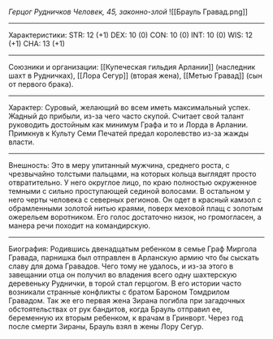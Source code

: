 *Герцог Рудничков*
*Человек, 45, законно-злой*
![[Брауль Гравад.png]]
___________
Характеристики: 
STR: 12 (+1) DEX: 10 (0) CON: 10 (0) INT: 10 (0) WIS: 12 (+1) CHA: 13 (+1)
_________
Союзники и организации: [[Купеческая гильдия Арлании]] (наследник шахт в Рудничках), [[Лора Сегур]] (вторая жена), [[Метью Гравад]] (сын от первого брака).
_________
Характер: Суровый, желающий во  всем иметь максимальный успех. Жадный до прибыли, из-за чего часто скупой. Считает свой талант руководить достойным как минимум Графа и то и Лорда в Арлании. Примкнув к Культу Семи Печатей предал королевство из-за жажды власти.
_________
Внешность: Это в меру упитанный мужчина, среднего роста, с чрезвычайно толстыми пальцами, на которых кольца выглядят просто отвратительно. У него округлое лицо, по краю полностью окруженное темными с сильно проступающей сединой волосами. В остальном у него черты человека с северных регионов. Он одет в красный камзол с обрамленными золотой нитью краями, поверх меховой плащ с золотым ожерельем воротником. Его голос достаточно низок, но громогласен, а манера речи походит на командирскую. 
_________
Биография: Родившись двенадцатым ребенком в семье Граф Миргола Гравада, парнишка был отправлен в Арланскую армию что бы сыскать славу для дома Гравадов. Чего тому не удалось, и из-за этого в завещании отца он получил во владения всего одну шахтерскую деревеньку Руднички, в торой стал герцогом. В его истории часто возникали странные конфликты с братом Бароном Томдрилом Гравадом. Так же его первая жена Зирана погибла при загадочных обстоятельствах от рук бандитов, когда Брауль отправил ее, беременную их вторым ребенком, к врачам в Гринворт. Через год после смерти Зираны, Брауль взял в жены Лору Сегур.  
